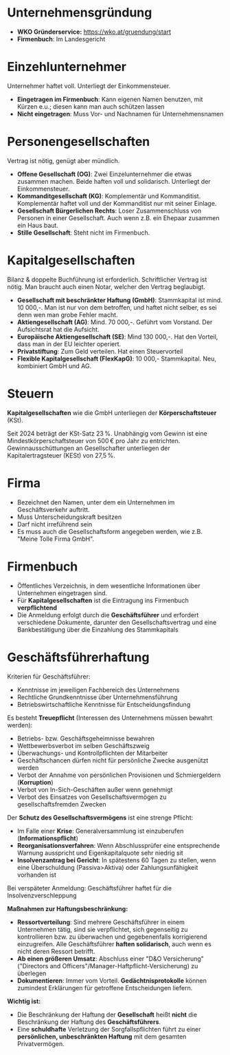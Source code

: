 # Unternehmensgründung

- **WKO Gründerservice:** https://wko.at/gruendung/start
- **Firmenbuch**: Im Landesgericht

# Einzehlunternehmer
Unternehmer haftet voll. Unterliegt der Einkommensteuer.

- **Eingetragen im Firmenbuch**: Kann eigenen Namen benutzen, mit Kürzen e.u.; diesen kann man auch schützen lassen
- **Nicht eingetragen**: Muss Vor- und Nachnamen für Unternehmensnamen

# Personengesellschaften
Vertrag ist nötig, genügt aber mündlich. 

- **Offene Gesellschaft (OG)**: Zwei Einzelunternehmer die etwas zusammen machen. Beide haften voll und solidarisch. Unterliegt der Einkommensteuer.
- **Kommanditgesellschaft (KG)**: Komplementär und Kommanditist. Komplementär haftet voll und der Kommanditist nur mit seiner Einlage.
- **Gesellschaft Bürgerlichen Rechts**: Loser Zusammenschluss von Personen in einer Gesellschaft. Auch wenn z.B. ein Ehepaar zusammen ein Haus baut.
- **Stille Gesellschaft**: Steht nicht im Firmenbuch.

# Kapitalgesellschaften
Bilanz & doppelte Buchführung ist erforderlich. Schriftlicher Vertrag ist nötig. Man braucht auch einen Notar, welcher den Vertrag beglaubigt. 

- **Gesellschaft mit beschränkter Haftung (GmbH)**: Stammkapital ist mind. 10 000,-. Man ist nur von dem betroffen, und haftet nicht selber, es sei denn wen man grobe Fehler macht. 
- **Aktiengesellschaft (AG)**: Mind. 70 000,-. Geführt vom Vorstand. Der Aufsichtsrat hat die Aufsicht. 
- **Europäische Aktiengesellschaft (SE)**: Mind 130 000,-. Hat den Vorteil, dass man in der EU leichter operiert.
- **Privatstiftung**: Zum Geld verteilen. Hat einen Steuervorteil
- **Flexible Kapitalgesellschaft (FlexKapG)**: 10 000,- Stammkapital. Neu, kombiniert GmbH und AG. 

# Steuern
**Kapitalgesellschaften** wie die GmbH unterliegen der **Körperschaftsteuer** (KSt). 

Seit 2024 beträgt der KSt-Satz 23 %. Unabhängig vom Gewinn ist eine Mindestkörperschaftsteuer von 500 € pro Jahr zu entrichten. Gewinnausschüttungen an Gesellschafter unterliegen der Kapitalertragsteuer (KESt) von 27,5 %. 

# Firma
- Bezeichnet den Namen, unter dem ein Unternehmen im Geschäftsverkehr auftritt. 
- Muss Unterscheidungskraft besitzen 
- Darf nicht irreführend sein
- Es muss auch die Gesellschaftsform angegeben werden, wie z.B. "Meine Tolle Firma GmbH".

# Firmenbuch
- Öffentliches Verzeichnis, in dem wesentliche Informationen über Unternehmen eingetragen sind. 
- Für **Kapitalgesellschaften** ist die Eintragung ins Firmenbuch **verpflichtend** 
- Die Anmeldung erfolgt durch die **Geschäftsführer** und erfordert verschiedene Dokumente, darunter den Gesellschaftsvertrag und eine Bankbestätigung über die Einzahlung des Stammkapitals

# Geschäftsführerhaftung
Kriterien für Geschäftsführer:
- Kenntnisse im jeweiligen Fachbereich des Unternehmens
- Rechtliche Grundkenntnisse über Unternehmensführung
- Betriebswirtschaftliche Kenntnisse für Entscheidungsfindung

Es besteht **Treuepflicht** (Interessen des Unternehmens müssen bewahrt werden):
- Betriebs- bzw. Geschäftsgeheimnisse bewahren
- Wettbewerbsverbot im selben Geschäftszweig
- Überwachungs- und Kontrollpflichten der Mitarbeiter
- Geschäftschancen dürfen nicht für persönliche Zwecke ausgenützt werden
- Verbot der Annahme von persönlichen Provisionen und Schmiergeldern (**Korruption**)
- Verbot von In-Sich-Geschäften außer wenn genehmigt
- Verbot des Einsatzes von Gesellschaftsvermögen zu gesellschaftsfremden Zwecken

Der **Schutz des Gesellschaftsvermögens** ist eine strenge Pflicht:

- Im Falle einer **Krise**: Generalversammlung ist einzuberufen (**Informationspflicht**)
- **Reorganisationsverfahren**: Wenn Abschlussprüfer eine entsprechende Warnung ausspricht und Eigenkapitalquote sehr niedrig sit
- **Insolvenzantrag bei Gericht**: In spätestens 60 Tagen zu stellen, wenn eine Überschuldung (Passiva>Aktiva) oder Zahlungsunfähigkeit vorhanden ist

Bei verspäteter Anmeldung: Geschäftsführer haftet für die Insolvenzverschleppung

**Maßnahmen zur Haftungsbeschränkung:**
- **Ressortverteilung**: Sind mehrere Geschäftsführer in einem Unternehmen tätig, sind sie verpflichtet, sich gegenseitig zu kontrollieren bzw. zu überwachen und gegebenenfalls korrigierend einzugreifen. Alle Geschäftsführer **haften solidarisch**, auch wenn es nicht deren Ressort betrifft.
- **Ab einen größeren Umsatz**: Abschluss einer "D&O Versicherung" ("Directors and Officers"/Manager-Haftpflicht-Versicherung) zu überlegen
- **Dokumentieren**: Immer vom Vorteil. **Gedächtnisprotokolle** können zumindest Erklärungen für getroffene Entscheidungen liefern. 

**Wichtig ist:**
- Die Beschränkung der Haftung der **Gesellschaft** heißt **nicht** die Beschränkung der Haftung des **Geschäftsführers**.
- Eine **schuldhafte** Verletzung der Sorgfallspflichten führt zu einer **persönlichen, unbeschränkten Haftung** mit dem gesamten Privatvermögen.
